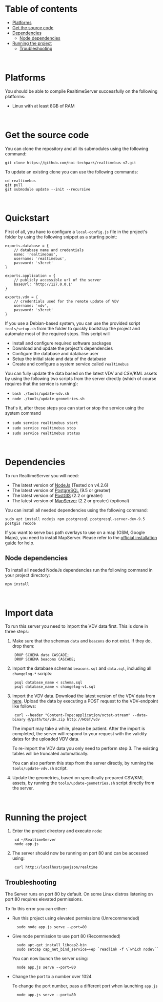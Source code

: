 # Table of contents

* [Platforms](#platforms)
* [Get the source code](#get-the-source-code)
* [Dependencies](#dependencies)
    * [Node dependencies](#node-dependencies)
* [Running the project](#running-the-project)
  * [Troubleshooting](#troubleshooting)

<br/>

# Platforms

You should be able to compile RealtimeServer successfully on the following
platforms:

* Linux with at least 8GB of RAM

<br/>

# Get the source code

You can clone the repository and all its submodules using the
following command:

    git clone https://github.com/noi-techpark/realtimebus-v2.git
To update an existing clone you can use the following commands:

    cd realtimebus
    git pull
    git submodule update --init --recursive

<br/>


# Quickstart

First of all, you have to configure a `local-config.js` file in the project's folder by using the following snippet as a starting point:

    exports.database = {
        // database name and credentials
        name: 'realtimebus',
        username: 'realtimebus',
        password: 's3cret'
    }
    
    exports.application = {
        // publicly accessible url of the server
        baseUrl: 'http://127.0.0.1'
    }
    
    exports.vdv = {
        // credentials used for the remote update of VDV
        username: 'vdv',
        password: 's3cret'
    }

If you use a Debian-based system, you can use the provided script `tools/setup.sh` from the folder to quickly bootstrap the project and automate most of the required steps. This script will

* Install and configure required software packages
* Download and update the project's dependencies
* Configure the database and database user
* Setup the initial state and data of the database
* Create and configure a system service called `realtimebus`

You can fully update the data based on the latest VDV and CSV/KML assets by using the following two scripts from the server directly (which of course requires that the service is running):

* `bash ./tools/update-vdv.sh`
* `node ./tools/update-geometries.sh`

That's it, after these steps you can start or stop the service using the system command

* `sudo service realtimebus start`
* `sudo service realtimebus stop`
* `sudo service realtimebus status`

<br/>

# Dependencies

To run RealtimeServer you will need:

* The latest version of [NodeJs](https://nodejs.org/en/) (Tested on v4.2.6)
* The latest version of [PostgreSQL](https://www.postgresql.org) (9.5 or greater)
* The latest version of [PostGIS](http://postgis.net) (2.2 or greater)
* The latest version of [MapServer](mapserver) (2.2 or greater) (optional)

You can install all needed dependencies using the following command:

    sudo apt install nodejs npm postgresql postgresql-server-dev-9.5 postgis recode
    
If you want to serve bus path overlays to use on a map (OSM, Google Maps), you need to install MapServer. 
Please refer to the [official installation guide](http://www.mapserver.org/installation/index.html) for help.
    

## Node dependencies

To install all needed NodeJs dependencies run the following command in your project directory:

    npm install

<br/>


# Import data

To run this server you need to import the VDV data first. This is done in three steps:

1. Make sure that the schemas `data` and `beacons` do not exist. If they do, drop them:

        DROP SCHEMA data CASCADE;
        DROP SCHEMA beacons CASCADE;
        
2. Import the database schemas `beacons.sql` and `data.sql`, including all `changelog-*` scripts:
        
        psql database_name < schema.sql
        psql database_name < changelog-v1.sql
   
3. Import the VDV data. Download the latest version of the VDV data from [here](http://open.sasabz.it/files/vdv.zip).
Upload the data by executing a POST request to the VDV-endpoint like follows:

        curl --header "Content-Type:application/octet-stream" --data-binary @/path/to/vdv.zip http://HOST/vdv
        
    The import may take a while, please be patient. After the import is completed, the server will respond to 
    your request with the validity dates for the uploaded VDV data.
   
   
    To re-import the VDV data you only need to perform step 3. The existing tables will be truncated automatically.
   
    You can also perform this step from the server directly, by running the `tools/update-vdv.sh` script.
    
4. Update the geometries, based on specifically prepared CSV/KML assets, by running the `tools/update-geometries.sh` script directly from the server.
   
<br/>


# Running the project

1. Enter the project directory and execute `node`:

        cd ~/RealtimeServer
        node app.js
        
2. The server should now be running on port 80 and can be accessed using:
        
        curl http://localhost/geojson/realtime
        

## Troubleshooting

The Server runs on port 80 by default. On some Linux distros listening on port 80 requires elevated permissions.

To fix this error you can either:

- Run this project using elevated permissions (Unrecommended)
    
        sudo node app.js serve --port=80
        
- Give node permission to use port 80 (Recommended)

        sudo apt-get install libcap2-bin
        sudo setcap cap_net_bind_service=+ep `readlink -f \`which node\``
      
    You can now launch the server using:
  
        node app.js serve --port=80
        
- Change the port to a number over 1024

    To change the port number, pass a different port when launching `app.js`
      
        node app.js serve --port=80
